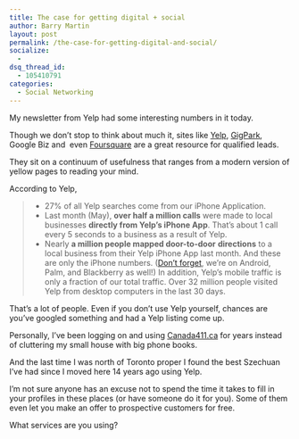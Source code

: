 ```yaml
---
title: The case for getting digital + social
author: Barry Martin
layout: post
permalink: /the-case-for-getting-digital-and-social/
socialize:
  - 
dsq_thread_id:
  - 105410791
categories:
  - Social Networking
---
```

My newsletter from Yelp had some interesting numbers in it today.

Though we don&#8217;t stop to think about much it, sites like [Yelp][1], [GigPark][2], Google Biz and  even [Foursquare][3] are a great resource for qualified leads.

They sit on a continuum of usefulness that ranges from a modern version of yellow pages to reading your mind.

According to Yelp,

> *   27% of all Yelp searches come from our iPhone Application.
> *   Last month (May), **over half a million calls** were made to local businesses **directly from Yelp&#8217;s iPhone App**. That&#8217;s about 1 call every 5 seconds to a business as a result of Yelp.
> *   Nearly **a million people mapped door-to-door** **directions** to a local business from their Yelp iPhone App last month.
> And these are only the iPhone numbers. (<a title="Don't forget" href="http://www.yelp.com/yelpmobile" target="_blank">Don&#8217;t forget</a>, we&#8217;re on Android, Palm, and Blackberry as well!) In addition, Yelp&#8217;s mobile traffic is only a fraction of our total traffic. Over 32 million people visited Yelp from desktop computers in the last 30 days.

That&#8217;s a lot of people. Even if you don&#8217;t use Yelp yourself, chances are you&#8217;ve googled something and had a Yelp listing come up.

Personally, I&#8217;ve been logging on and using [Canada411.ca][4] for years instead of cluttering my small house with big phone books.

And the last time I was north of Toronto proper I found the best Szechuan I&#8217;ve had since I moved here 14 years ago using Yelp.

I&#8217;m not sure anyone has an excuse not to spend the time it takes to fill in your profiles in these places (or have someone do it for you). Some of them even let you make an offer to prospective customers for free.

What services are you using?

 [1]: http://www.yelp.ca/ "Yelp.ca"
 [2]: http://www.gigpark.com/
 [3]: http://foursquare.com/ "Foursquare"
 [4]: http://canada411.ca/ "Canada411"